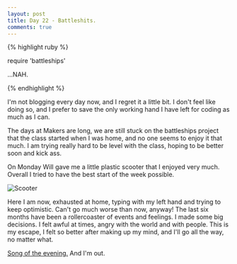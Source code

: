```yaml
---
layout: post
title: Day 22 - Battleshits.
comments: true
---
```


{% highlight ruby %}

require 'battleships'

...NAH.

{% endhighlight %}

I'm not blogging every day now, and I regret it a little bit. I don't feel like doing so, and I prefer to save the only working hand I have left for coding as much as I can.

The days at Makers are long, we are still stuck on the battleships project that the class started when I was home, and no one seems to enjoy it that much. I am trying really hard to be level with the class, hoping to be better soon and kick ass.

On Monday Will gave me a little plastic scooter that I enjoyed very much. Overall I tried to have the best start of the week possible.

![Scooter](http://federicomaffei.github.io/public/images/scooter.jpg)

Here I am now, exhausted at home, typing with my left hand and trying to keep optimistic. Can't go much worse than now, anyway!
The last six months have been a rollercoaster of events and feelings. I made some big decisions. I felt awful at times, angry with the world and with people. This is my escape, I felt so better after making up my mind, and I'll go all the way, no matter what.

[Song of the evening.](http://youtu.be/SrYHoGMmR1s) And I'm out.